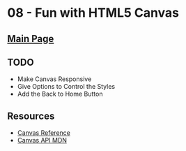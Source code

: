 # 08 - Fun with HTML5 Canvas

## <a href='https://github.com/Mugilan-Codes/javascript-30'>Main Page</a>

## TODO

- Make Canvas Responsive
- Give Options to Control the Styles
- Add the Back to Home Button

## Resources

- [Canvas Reference](https://www.w3schools.com/graphics/canvas_reference.asp)
- [Canvas API MDN](https://developer.mozilla.org/en-US/docs/Web/API/Canvas_API)
